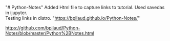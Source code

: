 "# Python-Notes" 
Added Html file to capture links to tutorial.  Used savedas in ijupyter.  
Testing links in distro.
"https://bpilaud.github.io/Python-Notes/"

https://github.com/bpilaud/Python-Notes/blob/master/Python%2BNotes.html
